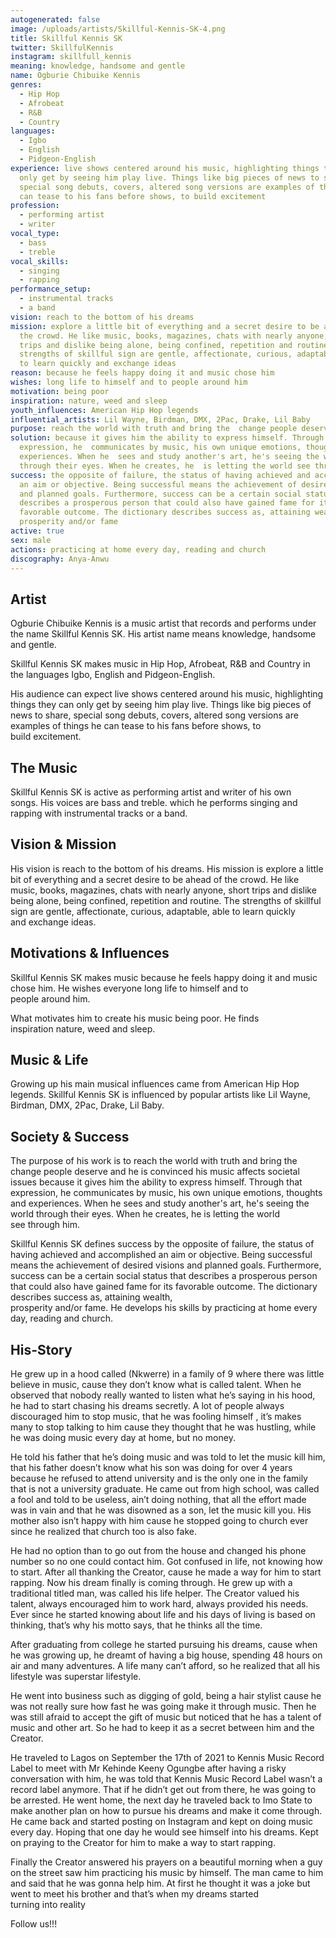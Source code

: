 ```yaml
---
autogenerated: false
image: /uploads/artists/Skillful-Kennis-SK-4.png
title: Skillful Kennis SK
twitter: SkillfulKennis
instagram: skillfull_kennis
meaning: knowledge, handsome and gentle
name: Ogburie Chibuike Kennis
genres:
  - Hip Hop
  - Afrobeat
  - R&B
  - Country
languages:
  - Igbo
  - English
  - Pidgeon-English
experience: live shows centered around his music, highlighting things they can
  only get by seeing him play live. Things like big pieces of news to share,
  special song debuts, covers, altered song versions are examples of things he
  can tease to his fans before shows, to build excitement
profession:
  - performing artist
  - writer
vocal_type:
  - bass
  - treble
vocal_skills:
  - singing
  - rapping
performance_setup:
  - instrumental tracks
  - a band
vision: reach to the bottom of his dreams
mission: explore a little bit of everything and a secret desire to be ahead of
  the crowd. He like music, books, magazines, chats with nearly anyone, short
  trips and dislike being alone, being confined, repetition and routine. The
  strengths of skillful sign are gentle, affectionate, curious, adaptable, able
  to learn quickly and exchange ideas
reason: because he feels happy doing it and music chose him
wishes: long life to himself and to people around him
motivation: being poor
inspiration: nature, weed and sleep
youth_influences: American Hip Hop legends
influential_artists: Lil Wayne, Birdman, DMX, 2Pac, Drake, Lil Baby
purpose: reach the world with truth and bring the  change people deserve
solution: because it gives him the ability to express himself. Through that
  expression, he  communicates by music, his own unique emotions, thoughts and
  experiences. When he  sees and study another's art, he's seeing the world
  through their eyes. When he creates, he  is letting the world see through him
success: the opposite of failure, the status of having achieved and accomplished
  an aim or objective. Being successful means the achievement of desired visions
  and planned goals. Furthermore, success can be a certain social status that
  describes a prosperous person that could also have gained fame for its
  favorable outcome. The dictionary describes success as, attaining wealth,
  prosperity and/or fame
active: true
sex: male
actions: practicing at home every day, reading and church
discography: Anya-Anwu
---
```


## Artist

Ogburie Chibuike Kennis is a music artist that records and performs under the name Skillful Kennis SK. His artist name means knowledge, handsome and gentle.

Skillful Kennis SK makes music in Hip Hop, Afrobeat, R&B and Country in the languages Igbo, English and Pidgeon-English.

His audience can expect live shows centered around his music, highlighting things they can only get by seeing him play live. Things like big pieces of news to share, special song debuts, covers, altered song versions are examples of things he can tease to his fans before shows, to build excitement.

## The Music

Skillful Kennis SK is active as performing artist and writer of his own songs. His voices are bass and treble. which he performs singing and rapping with instrumental tracks or a band.

## Vision & Mission

His vision is reach to the bottom of his dreams. His mission is explore a little bit of everything and a secret desire to be ahead of the crowd. He like music, books, magazines, chats with nearly anyone, short trips and dislike being alone, being confined, repetition and routine. The strengths of skillful sign are gentle, affectionate, curious, adaptable, able to learn quickly and exchange ideas.

## Motivations & Influences

Skillful Kennis SK makes music because he feels happy doing it and music chose him. He wishes everyone long life to himself and to people around him.

What motivates him to create his music being poor. He finds inspiration nature, weed and sleep.

## Music & Life

Growing up his main musical influences came from American Hip Hop legends. Skillful Kennis SK is influenced by popular artists like Lil Wayne, Birdman, DMX, 2Pac, Drake, Lil Baby.

## Society & Success

The purpose of his work is to reach the world with truth and bring the change people deserve and he is convinced his music affects societal issues because it gives him the ability to express himself. Through that expression, he communicates by music, his own unique emotions, thoughts and experiences. When he sees and study another's art, he's seeing the world through their eyes. When he creates, he is letting the world see through him.

Skillful Kennis SK defines success by the opposite of failure, the status of having achieved and accomplished an aim or objective. Being successful means the achievement of desired visions and planned goals. Furthermore, success can be a certain social status that describes a prosperous person that could also have gained fame for its favorable outcome. The dictionary describes success as, attaining wealth, prosperity and/or fame. He develops his skills by practicing at home every day, reading and church.

## His-Story

He grew up in a hood called (Nkwerre) in a family of 9 where there was little believe in music, cause they don’t know what is called talent. When he observed that nobody really wanted to listen what he’s saying in his hood, he had to start chasing his dreams secretly. A lot of people always discouraged him to stop music, that he was fooling himself , it’s makes many to stop talking to him cause they thought that he was hustling, while he was doing music every day at home, but no money.

He told his father that he’s doing music and was told to let the music kill him, that his father doesn’t know what his son was doing for over 4 years because he refused to attend university and is the only one in the family that is not a university graduate. He came out from high school, was called a fool and told to be useless, ain’t doing nothing, that all the effort made was in vain and that he was disowned as a son, let the music kill you. His mother also isn’t happy with him cause he stopped going to church ever since he realized that church too is also fake.

He had no option than to go out from the house and changed his phone number so no one could contact him. Got confused in life, not knowing how to start. After all thanking the Creator, cause he made a way for him to start rapping. Now his dream finally is coming through. He grew up with a traditional titled man, was called his life helper. The Creator valued his talent, always encouraged him to work hard, always provided his needs. Ever since he started knowing about life and his days of living is based on thinking, that’s why his motto says, that he thinks all the time.

After graduating from college he started pursuing his dreams, cause when he was growing up, he dreamt of having a big house, spending 48 hours on air and many adventures. A life many can’t afford, so he realized that all his lifestyle was superstar lifestyle.

He went into business such as digging of gold, being a hair stylist cause he was not really sure how fast he was going make it through music. Then he was still afraid to accept the gift of music but noticed that he has a talent of music and other art. So he had to keep it as a secret between him and the Creator.

He traveled to Lagos on September the 17th of 2021 to Kennis Music Record Label to meet with Mr Kehinde Keeny Ogungbe after having a risky conversation with him, he was told that Kennis Music Record Label wasn’t a record label anymore. That if he didn’t get out from there, he was going to be arrested. He went home, the next day he traveled back to Imo State to make another plan on how to pursue his dreams and make it come through. He came back and started posting on Instagram and kept on doing music every day. Hoping that one day he would see himself into his dreams. Kept on praying to the Creator for him to make a way to start rapping.

Finally the Creator answered his prayers on a beautiful morning when a guy on the street saw him practicing his music by himself. The man came to him and said that he was gonna help him. At first he thought it was a joke but went to meet his brother and that’s when my dreams started turning into reality

Follow us!!!
